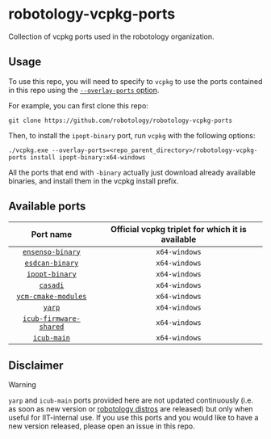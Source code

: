 # robotology-vcpkg-ports
Collection of vcpkg ports used in the robotology organization.

## Usage

To use this repo, you will need to specify to `vcpkg` to use the ports contained in this repo using
the [`--overlay-ports` option](https://github.com/microsoft/vcpkg/blob/master/docs/specifications/ports-overlay.md). 

For example, you can first clone this repo:
~~~
git clone https://github.com/robotology/robotology-vcpkg-ports
~~~

Then, to install the `ipopt-binary` port, run `vcpkg` with the following options: 
~~~
./vcpkg.exe --overlay-ports=<repo_parent_directory>/robotology-vcpkg-ports install ipopt-binary:x64-windows
~~~

All the ports that end with `-binary` actually just download already available binaries, and install them in the vcpkg install prefix. 

## Available ports 

| Port name | Official vcpkg triplet for which it is available | 
|:---------:|:------------------------------------------------:|
| [`ensenso-binary`](ensenso-binary)| `x64-windows`                | 
| [`esdcan-binary`](esdcan-binary)| `x64-windows`                | 
| [`ipopt-binary`](ipopt-binary)| `x64-windows`                | 
| [`casadi`](casadi)| `x64-windows`                | 
| [`ycm-cmake-modules`](ycm-cmake-modules) | `x64-windows`                | 
| [`yarp`](yarp)| `x64-windows`                | 
| [`icub-firmware-shared`](icub-firmware-shared) | `x64-windows`                | 
| [`icub-main`](icub-main) | `x64-windows`                | 

## Disclaimer 

> [!WARNING]  
> `yarp` and `icub-main` ports provided here are not updated continuously (i.e. as soon as new version or [robotology distros](https://icub-tech-iit.github.io/documentation/sw_versioning_table/) are released) but only when useful for IIT-internal use. If you use this ports and you would like to have a new version released, please open an issue in this repo.


